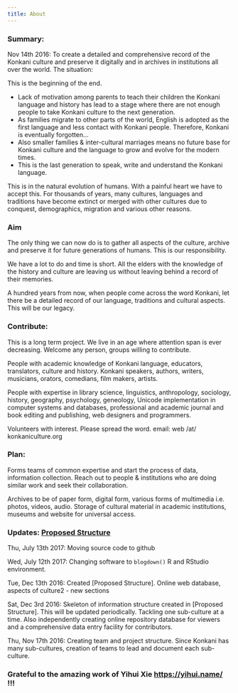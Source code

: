 ```yaml
---
title: About
---
```


### Summary:

Nov 14th 2016: To create a detailed and comprehensive record of the Konkani culture and preserve it digitally and in archives in institutions all over the world.
The situation:

 This is the beginning of the end.

* Lack of motivation among parents to teach their children the Konkani language and history has lead to a stage where there are not enough people to take Konkani culture to the next generation.
* As families migrate to other parts of the world, English is adopted as the first language and less contact with Konkani people. Therefore, Konkani is eventually forgotten... 
* Also smaller families & inter-cultural marriages means no future base for Konkani culture and the language to grow and evolve for the modern times.
* This is the last generation to speak, write and understand the Konkani language.

This is in the natural evolution of humans. With a painful heart we have to accept this. For thousands of years, many cultures, languages and traditions have become extinct or merged with other cultures due to conquest, demographics, migration and various other reasons.

### Aim

The only thing we can now do is to gather all aspects of the culture, archive and preserve it for future generations of humans. This is our responsibility.

We have a lot to do and time is short. All the elders with the knowledge of the history and culture are leaving us without leaving behind a record of their memories.

A hundred years from now, when people come across the word Konkani, let there be a detailed record of our language, traditions and cultural aspects. This will be our legacy.

### Contribute:

This is a long term project. We live in an age where attention span is ever decreasing. Welcome any person, groups willing to contribute.

People with academic knowledge of Konkani language, educators, translators, culture and history. Konkani speakers, authors, writers, musicians, orators, comedians, film makers, artists.

People with expertise in library science, linguistics, anthropology, sociology, history, geography, psychology, geneology, Unicode implementation in computer systems and databases, professional and academic journal and book editing and publishing, web designers and programmers.

Volunteers with interest. Please spread the word.  email: web /at/  konkaniculture.org

### Plan:
Forms teams of common expertise and start the process of data, information collection. Reach out to people  & institutions who are doing similar work and seek their collaboration.

Archives to be of paper form, digital form, various forms of multimedia i.e. photos, videos, audio. Storage of cultural material in academic institutions, museums and website for universal access.


### Updates: [Proposed Structure](/proposed-structure)

Thu, July 13th 2017: Moving source code to github

Wed, July 12th 2017: Changing software to `blogdown()` R and RStudio environment. 

Tue, Dec 13th 2016: Created [Proposed Structure]. Online web database, aspects of culture2 - new sections
 
Sat, Dec 3rd 2016: Skeleton of information structure created in [Proposed Structure]. This will be updated periodically. Tackling one sub-culture at a time. Also independently creating online repository database for viewers and a comprehensive data entry facility for contributors.

Thu, Nov 17th 2016: Creating team and project structure. Since Konkani has many sub-cultures, creation of teams to lead and document each sub-culture.

### Grateful to the amazing work of Yihui Xie https://yihui.name/ !!!